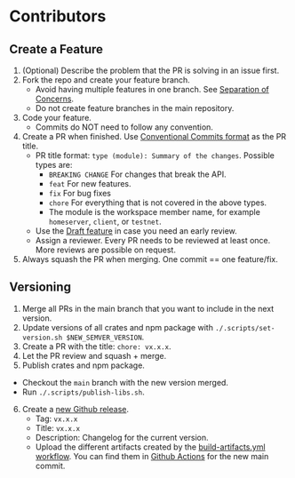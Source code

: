 # Contributors

## Create a Feature

1. (Optional) Describe the problem that the PR is solving in an issue first.
2. Fork the repo and create your feature branch. 
    -  Avoid having multiple features in one branch. See [Separation of Concerns](https://nalexn.github.io/separation-of-concerns/).
    -  Do not create feature branches in the main repository.
3. Code your feature.
    - Commits do NOT need to follow any convention.
4. Create a PR when finished. Use [Conventional Commits format](https://www.conventionalcommits.org/) as the PR title.
    - PR title format: `type (module): Summary of the changes`. Possible types are:
        - `BREAKING CHANGE` For changes that break the API.
        - `feat` For new features.
        - `fix` For bug fixes
        - `chore` For everything that is not covered in the above types.
        - The module is the workspace member name, for example `homeserver`, `client`, or `testnet`.
    - Use the [Draft feature](https://github.blog/2019-02-14-introducing-draft-pull-requests/) in case you need an early review.
    - Assign a reviewer. Every PR needs to be reviewed at least once. More reviews are possible on request.
5. Always squash the PR when merging. One commit == one feature/fix.

## Versioning

1. Merge all PRs in the main branch that you want to include in the next version.
2. Update versions of all crates and npm package with `./.scripts/set-version.sh $NEW_SEMVER_VERSION`.
3. Create a PR with the title: `chore: vx.x.x`.
4. Let the PR review and squash + merge.
5. Publish crates and npm package.
  - Checkout the `main` branch with the new version merged.
  - Run `./.scripts/publish-libs.sh`.
6. Create a [new Github release](https://github.com/pubky/pubky-core/releases/new).
    - Tag: `vx.x.x`
    - Title: `vx.x.x`
    - Description: Changelog for the current version.
    - Upload the different artifacts created by the [build-artifacts.yml workflow](./.github/workflows/build-artifacts.yml). 
    You can find them in [Github Actions](https://github.com/pubky/pubky-core/actions?query=branch%3Amain) for the new main commit.
